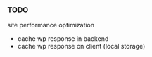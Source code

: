 ### TODO

site performance optimization
* cache wp response in backend
* cache wp response on client (local storage)
